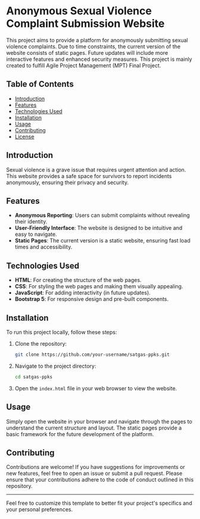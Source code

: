 # Anonymous Sexual Violence Complaint Submission Website

This project aims to provide a platform for anonymously submitting sexual violence complaints. Due to time constraints, the current version of the website consists of static pages. Future updates will include more interactive features and enhanced security measures.
This project is mainly created to fulfill Agile Project Management (MPT) Final Project.

## Table of Contents
- [Introduction](#introduction)
- [Features](#features)
- [Technologies Used](#technologies-used)
- [Installation](#installation)
- [Usage](#usage)
- [Contributing](#contributing)
- [License](#license)

## Introduction
Sexual violence is a grave issue that requires urgent attention and action. This website provides a safe space for survivors to report incidents anonymously, ensuring their privacy and security.

## Features
- **Anonymous Reporting**: Users can submit complaints without revealing their identity.
- **User-Friendly Interface**: The website is designed to be intuitive and easy to navigate.
- **Static Pages**: The current version is a static website, ensuring fast load times and accessibility.

## Technologies Used
- **HTML**: For creating the structure of the web pages.
- **CSS**: For styling the web pages and making them visually appealing.
- **JavaScript**: For adding interactivity (in future updates).
- **Bootstrap 5**: For responsive design and pre-built components.

## Installation
To run this project locally, follow these steps:

1. Clone the repository:
    ```bash
    git clone https://github.com/your-username/satgas-ppks.git
    ```

2. Navigate to the project directory:
    ```bash
    cd satgas-ppks
    ```

3. Open the `index.html` file in your web browser to view the website.

## Usage
Simply open the website in your browser and navigate through the pages to understand the current structure and layout. The static pages provide a basic framework for the future development of the platform.

## Contributing
Contributions are welcome! If you have suggestions for improvements or new features, feel free to open an issue or submit a pull request. Please ensure that your contributions adhere to the code of conduct outlined in this repository.

---

Feel free to customize this template to better fit your project's specifics and your personal preferences.

